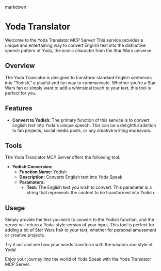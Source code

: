 markdown
# Yoda Translator

Welcome to the Yoda Translator MCP Server! This service provides a unique and entertaining way to convert English text into the distinctive speech pattern of Yoda, the iconic character from the Star Wars universe.

## Overview

The Yoda Translator is designed to transform standard English sentences into "Yodish," a playful and fun way to communicate. Whether you're a Star Wars fan or simply want to add a whimsical touch to your text, this tool is perfect for you.

## Features

- **Convert to Yodish:** The primary function of this service is to convert English text into Yoda's unique speech. This can be a delightful addition to fan projects, social media posts, or any creative writing endeavors.

## Tools

The Yoda Translator MCP Server offers the following tool:

- **Yodish Conversion:**
  - **Function Name:** Yodish
  - **Description:** Converts English text into Yoda Speak.
  - **Parameters:**
    - **Text:** The English text you wish to convert. This parameter is a string that represents the content to be transformed into Yodish.

## Usage

Simply provide the text you wish to convert to the Yodish function, and the server will return a Yoda-style version of your input. This tool is perfect for adding a bit of Star Wars flair to your text, whether for personal amusement or creative projects.

Try it out and see how your words transform with the wisdom and style of Yoda!

Enjoy your journey into the world of Yoda Speak with the Yoda Translator MCP Server.